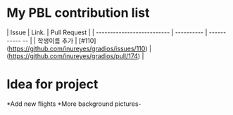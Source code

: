 My PBL contribution list
===================

| Issue                               | Link.        | Pull Request |
| -------------------------- | ---------- | ----------- -- |
| 학생이름 추가 | [#110] (https://github.com/inureyes/gradios/issues/110) | (https://github.com/inureyes/gradios/pull/174) |


Idea for project
===============

*Add new flights
*More background pictures-